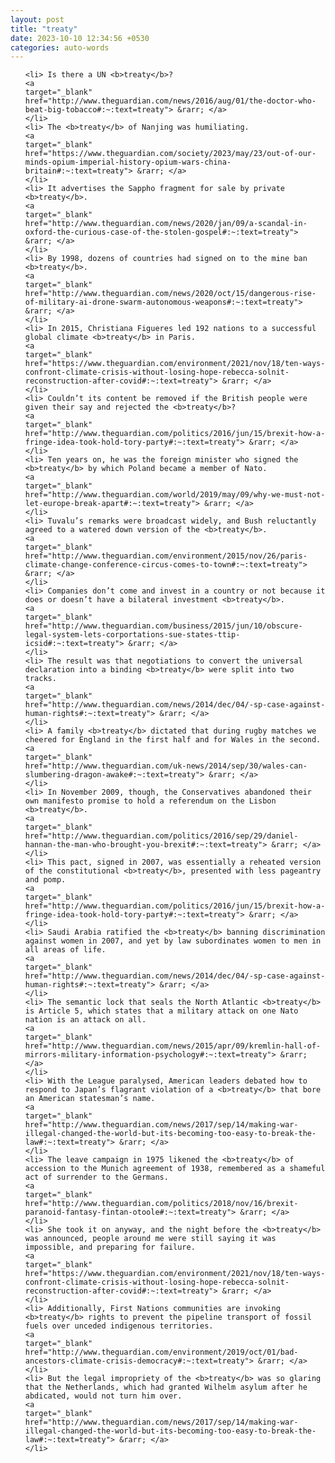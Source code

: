 ```yaml
---
layout: post
title: "treaty"
date: 2023-10-10 12:34:56 +0530
categories: auto-words
---
```

<ol>

    <li> Is there a UN <b>treaty</b>?
    <a 
    target="_blank" 
    href="http://www.theguardian.com/news/2016/aug/01/the-doctor-who-beat-big-tobacco#:~:text=treaty"> &rarr; </a>
    </li>
    <li> The <b>treaty</b> of Nanjing was humiliating.
    <a 
    target="_blank" 
    href="https://www.theguardian.com/society/2023/may/23/out-of-our-minds-opium-imperial-history-opium-wars-china-britain#:~:text=treaty"> &rarr; </a>
    </li>
    <li> It advertises the Sappho fragment for sale by private <b>treaty</b>.
    <a 
    target="_blank" 
    href="http://www.theguardian.com/news/2020/jan/09/a-scandal-in-oxford-the-curious-case-of-the-stolen-gospel#:~:text=treaty"> &rarr; </a>
    </li>
    <li> By 1998, dozens of countries had signed on to the mine ban <b>treaty</b>.
    <a 
    target="_blank" 
    href="http://www.theguardian.com/news/2020/oct/15/dangerous-rise-of-military-ai-drone-swarm-autonomous-weapons#:~:text=treaty"> &rarr; </a>
    </li>
    <li> In 2015, Christiana Figueres led 192 nations to a successful global climate <b>treaty</b> in Paris.
    <a 
    target="_blank" 
    href="https://www.theguardian.com/environment/2021/nov/18/ten-ways-confront-climate-crisis-without-losing-hope-rebecca-solnit-reconstruction-after-covid#:~:text=treaty"> &rarr; </a>
    </li>
    <li> Couldn’t its content be removed if the British people were given their say and rejected the <b>treaty</b>?
    <a 
    target="_blank" 
    href="http://www.theguardian.com/politics/2016/jun/15/brexit-how-a-fringe-idea-took-hold-tory-party#:~:text=treaty"> &rarr; </a>
    </li>
    <li> Ten years on, he was the foreign minister who signed the <b>treaty</b> by which Poland became a member of Nato.
    <a 
    target="_blank" 
    href="http://www.theguardian.com/world/2019/may/09/why-we-must-not-let-europe-break-apart#:~:text=treaty"> &rarr; </a>
    </li>
    <li> Tuvalu’s remarks were broadcast widely, and Bush reluctantly agreed to a watered down version of the <b>treaty</b>.
    <a 
    target="_blank" 
    href="http://www.theguardian.com/environment/2015/nov/26/paris-climate-change-conference-circus-comes-to-town#:~:text=treaty"> &rarr; </a>
    </li>
    <li> Companies don’t come and invest in a country or not because it does or doesn’t have a bilateral investment <b>treaty</b>.
    <a 
    target="_blank" 
    href="http://www.theguardian.com/business/2015/jun/10/obscure-legal-system-lets-corportations-sue-states-ttip-icsid#:~:text=treaty"> &rarr; </a>
    </li>
    <li> The result was that negotiations to convert the universal declaration into a binding <b>treaty</b> were split into two tracks.
    <a 
    target="_blank" 
    href="http://www.theguardian.com/news/2014/dec/04/-sp-case-against-human-rights#:~:text=treaty"> &rarr; </a>
    </li>
    <li> A family <b>treaty</b> dictated that during rugby matches we cheered for England in the first half and for Wales in the second.
    <a 
    target="_blank" 
    href="http://www.theguardian.com/uk-news/2014/sep/30/wales-can-slumbering-dragon-awake#:~:text=treaty"> &rarr; </a>
    </li>
    <li> In November 2009, though, the Conservatives abandoned their own manifesto promise to hold a referendum on the Lisbon <b>treaty</b>.
    <a 
    target="_blank" 
    href="http://www.theguardian.com/politics/2016/sep/29/daniel-hannan-the-man-who-brought-you-brexit#:~:text=treaty"> &rarr; </a>
    </li>
    <li> This pact, signed in 2007, was essentially a reheated version of the constitutional <b>treaty</b>, presented with less pageantry and pomp.
    <a 
    target="_blank" 
    href="http://www.theguardian.com/politics/2016/jun/15/brexit-how-a-fringe-idea-took-hold-tory-party#:~:text=treaty"> &rarr; </a>
    </li>
    <li> Saudi Arabia ratified the <b>treaty</b> banning discrimination against women in 2007, and yet by law subordinates women to men in all areas of life.
    <a 
    target="_blank" 
    href="http://www.theguardian.com/news/2014/dec/04/-sp-case-against-human-rights#:~:text=treaty"> &rarr; </a>
    </li>
    <li> The semantic lock that seals the North Atlantic <b>treaty</b> is Article 5, which states that a military attack on one Nato nation is an attack on all.
    <a 
    target="_blank" 
    href="http://www.theguardian.com/news/2015/apr/09/kremlin-hall-of-mirrors-military-information-psychology#:~:text=treaty"> &rarr; </a>
    </li>
    <li> With the League paralysed, American leaders debated how to respond to Japan’s flagrant violation of a <b>treaty</b> that bore an American statesman’s name.
    <a 
    target="_blank" 
    href="http://www.theguardian.com/news/2017/sep/14/making-war-illegal-changed-the-world-but-its-becoming-too-easy-to-break-the-law#:~:text=treaty"> &rarr; </a>
    </li>
    <li> The leave campaign in 1975 likened the <b>treaty</b> of accession to the Munich agreement of 1938, remembered as a shameful act of surrender to the Germans.
    <a 
    target="_blank" 
    href="http://www.theguardian.com/politics/2018/nov/16/brexit-paranoid-fantasy-fintan-otoole#:~:text=treaty"> &rarr; </a>
    </li>
    <li> She took it on anyway, and the night before the <b>treaty</b> was announced, people around me were still saying it was impossible, and preparing for failure.
    <a 
    target="_blank" 
    href="https://www.theguardian.com/environment/2021/nov/18/ten-ways-confront-climate-crisis-without-losing-hope-rebecca-solnit-reconstruction-after-covid#:~:text=treaty"> &rarr; </a>
    </li>
    <li> Additionally, First Nations communities are invoking <b>treaty</b> rights to prevent the pipeline transport of fossil fuels over unceded indigenous territories.
    <a 
    target="_blank" 
    href="http://www.theguardian.com/environment/2019/oct/01/bad-ancestors-climate-crisis-democracy#:~:text=treaty"> &rarr; </a>
    </li>
    <li> But the legal impropriety of the <b>treaty</b> was so glaring that the Netherlands, which had granted Wilhelm asylum after he abdicated, would not turn him over.
    <a 
    target="_blank" 
    href="http://www.theguardian.com/news/2017/sep/14/making-war-illegal-changed-the-world-but-its-becoming-too-easy-to-break-the-law#:~:text=treaty"> &rarr; </a>
    </li>
